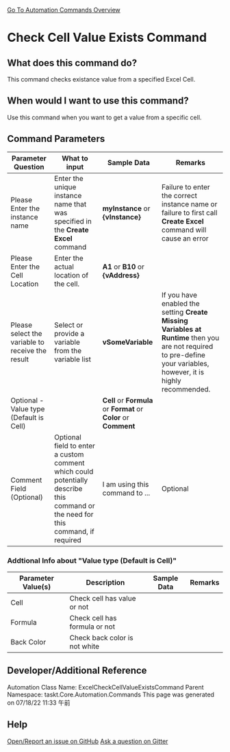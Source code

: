 <!--TITLE: Check Cell Value Exists Command -->
<!-- SUBTITLE: a command in the Excel Commands group. -->
[Go To Automation Commands Overview](/automation-commands.md)


# Check Cell Value Exists Command


## What does this command do?
This command checks existance value from a specified Excel Cell.


## When would I want to use this command?
Use this command when you want to get a value from a specific cell.


## Command Parameters
| Parameter Question   	| What to input  	|  Sample Data 	| Remarks  	|
| ---                    | ---               | ---           | ---       |
|Please Enter the instance name|Enter the unique instance name that was specified in the **Create Excel** command|**myInstance** or **{vInstance}**|Failure to enter the correct instance name or failure to first call **Create Excel** command will cause an error|
|Please Enter the Cell Location|Enter the actual location of the cell.|**A1** or **B10** or **{vAddress}**||
|Please select the variable to receive the result|Select or provide a variable from the variable list|**vSomeVariable**|If you have enabled the setting **Create Missing Variables at Runtime** then you are not required to pre-define your variables, however, it is highly recommended.|
|Optional - Value type (Default is Cell)||**Cell** or **Formula** or **Format** or **Color** or **Comment**||
|Comment Field (Optional)|Optional field to enter a custom comment which could potentially describe this command or the need for this command, if required|I am using this command to ...|Optional|








### Addtional Info about &quot;Value type (Default is Cell)&quot;
| Parameter Value(s) | Description   | Sample Data 	| Remarks  	|
| ---             | ---           | ---          | ---       |
|Cell|Check cell has value or not|||
|Formula|Check cell has formula or not|||
|Back Color|Check back color is not white|||




## Developer/Additional Reference
Automation Class Name: ExcelCheckCellValueExistsCommand
Parent Namespace: taskt.Core.Automation.Commands
This page was generated on 07/18/22 11:33 午前


## Help
[Open/Report an issue on GitHub](https://github.com/saucepleez/taskt/issues/new)
[Ask a question on Gitter](https://gitter.im/taskt-rpa/Lobby)
